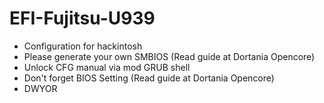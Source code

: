 # EFI-Fujitsu-U939

- Configuration for hackintosh 
- Please generate your own SMBIOS (Read guide at Dortania Opencore)
- Unlock CFG manual via mod GRUB shell
- Don't forget BIOS Setting (Read guide at Dortania Opencore)
- DWYOR
